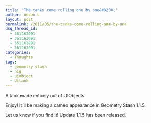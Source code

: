 ```yaml
---
title: 'The tanks come rolling one by one&#8230;'
author: Anson L
layout: post
permalink: /2011/05/the-tanks-come-rolling-one-by-one
dsq_thread_id:
  - 361162091
  - 361162091
  - 361162091
  - 361162091
categories:
  - Thoughts
tags:
  - geometry stash
  - hig
  - uiobject
  - Uitank
---
```

A tank made entirely out of UIObjects.

Enjoy! It&#8217;ll be making a cameo appearance in Geometry Stash 1.1.5.



Let us know if you find it! Update 1.1.5 has been released.